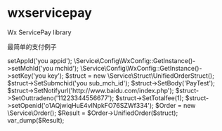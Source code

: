 # wxservicepay
Wx ServicePay library

最简单的支付例子
<?php
require 'vendor/autoload.php';
\Service\Config\WxConfig::GetInstance()->setAppId('you appid');
\Service\Config\WxConfig::GetInstance()->setMchId('you mchid');
\Service\Config\WxConfig::GetInstance()->setKey('you key');

$struct = new \Service\Struct\UnifiedOrderStruct();
$struct->SetSubmchid('you sub_mch_id');
$struct->SetBody('PayTest');
$struct->SetNotifyurl('http://www.baidu.com/index.php');
$struct->SetOuttradeno('11223344556677');
$struct->SetTotalfee(1);
$struct->setOpenid('o1AQjwiqHuE4vINpkFO76SZWf334');
$Order = new \Service\Order();
$Result = $Order->UnifiedOrder($struct);
var_dump($Result);
